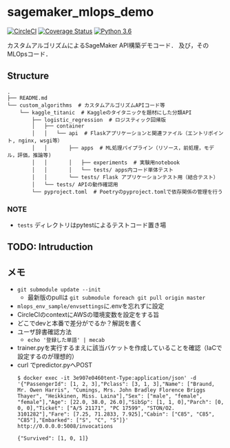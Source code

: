 # sagemaker_mlops_demo

[![CircleCI](https://circleci.com/gh/ababa893/sagemaker_mlops_demo.svg?style=shield&circle-token=0d5d72b4d4ef1239eed11095d61922cbf81d305c)](https://circleci.com/gh/ababa893/sagemaker_mlops_demo)
[![Coverage Status](https://coveralls.io/repos/github/ababa893/sagemaker_mlops_demo/badge.svg?branch=feature/basic_api_implementation&t=blIEmn)](https://coveralls.io/github/ababa893/sagemaker_mlops_demo?branch=feature/basic_api_implementation) 
[![Python 3.6](https://img.shields.io/badge/python-3.6.9-blue.svg)](https://www.python.org/downloads/release/python-369/)


カスタムアルゴリズムによるSageMaker API構築デモコード．
及び，そのMLOpsコード．



## Structure

```
.
├── README.md
└── custom_algorithms  # カスタムアルゴリズムAPIコード等
    └── kaggle_titanic  # Kaggleのタイタニックを題材にした分類API
        ├── logistic_regression  # ロジスティック回帰版
        │   ├── container
        │   │   └── api  # Flaskアプリケーションと関連ファイル（エントリポイント, nginx, wsgi等）
        │   │       ├── apps  # ML処理パイプライン（リソース，前処理，モデル，評価，推論等)
        │   │       │   ├── experiments  # 実験用notebook
        │   │       │   └── tests/ apps内コード単体テスト
        │   │       └── tests/ Flask アプリケーションテスト用（結合テスト）
        │   └── tests/ APIの動作確認用
        └── pyproject.toml  # Poetryのpyproject.tomlで依存関係の管理を行う
```

### NOTE

- `tests` ディレクトリはpytestによるテストコード置き場

## TODO: Intruduction

## メモ

- `git submodule update --init`
    - 最新版のpullは `git submodule foreach git pull origin master`
- `mlops_env_sample/envsettings`に.envを忘れずに設定
- CircleCIのcontextにAWSの環境変数を設定をする旨
- どこでdevと本番で差分がでるか？解説を書く
- ユーザ辞書確認方法
    - `echo '登録した単語' | mecab`
- trainer.pyを実行するまえに該当バケットを作成していることを確認（IaCで設定するのが理想的）
- curl でpredictor.pyへPOST
    ```request_example
    $ docker exec -it 3e907e0460tent-Type:application/json' -d '{"PassengerId": [1, 2, 3],"Pclass": [3, 1, 3],"Name": ["Braund, Mr. Owen Harris", "Cumings, Mrs. John Bradley Florence Briggs Thayer", "Heikkinen, Miss. Laina"],"Sex": ["male", "female", "female"],"Age": [22.0, 38.0, 26.0],"SibSp": [1, 1, 0],"Parch": [0, 0, 0],"Ticket": ["A/5 21171", "PC 17599", "STON/O2. 3101282"],"Fare": [7.25, 71.2833, 7.925],"Cabin": ["C85", "C85", "C85"],"Embarked": ["S", "C", "S"]}' http://0.0.0.0:5008/invocations

    {"Survived": [1, 0, 1]}
    ```